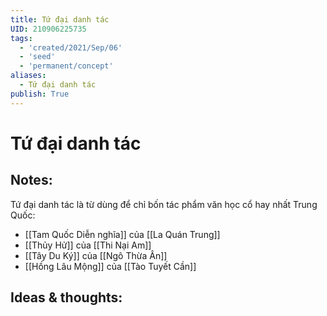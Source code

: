 ```yaml
---
title: Tứ đại danh tác
UID: 210906225735
tags:
  - 'created/2021/Sep/06'
  - 'seed'
  - 'permanent/concept'
aliases:
  - Tứ đại danh tác
publish: True
---
```

# Tứ đại danh tác

## Notes:
Tứ đại danh tác là từ dùng để chỉ bốn tác phẩm văn học cổ hay nhất Trung Quốc:

- [[Tam Quốc Diễn nghĩa]] của [[La Quán Trung]]
- [[Thủy Hử]] của [[Thi Nại Am]]
- [[Tây Du Ký]] của [[Ngô Thừa Ân]]
- [[Hồng Lâu Mộng]] của [[Tào Tuyết Cần]]

## Ideas & thoughts:
